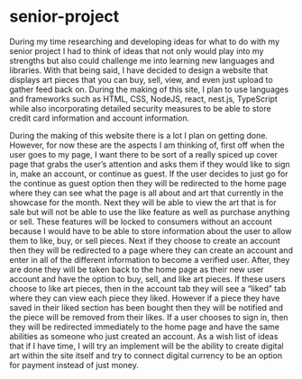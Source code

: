 # senior-project
During my time researching and developing ideas for what to do with my senior project I had to think of ideas that not only would play into my strengths but also could challenge me into learning new languages and libraries. With that being said, I have decided to design a website that displays art pieces that you can buy, sell, view, and even just upload to gather feed back on. During the making of this site, I plan to use languages and frameworks such as HTML, CSS, NodeJS, react, nest.js, TypeScript while also incorporating detailed security measures to be able to store credit card information and account information. 

During the making of this website there is a lot I plan on getting done. However, for now these are the aspects I am thinking of, first off when the user goes to my page, I want there to be sort of a really spiced up cover page that grabs the user’s attention and asks them if they would like to sign in, make an account, or continue as guest. If the user decides to just go for the continue as guest option then they will be redirected to the home page where they can see what the page is all about and art that currently in the showcase for the month. Next they will be able to view the art that is for sale but will not be able to use the like feature as well as purchase anything or sell. These features will be locked to consumers without an account because I would have to be able to store information about the user to allow them to like, buy, or sell pieces. Next if they choose to create an account then they will be redirected to a page where they can create an account and enter in all of the different information to become a verified user. After, they are done they will be taken back to the home page as their new user account and have the option to buy, sell, and like art pieces. If these users choose to like art pieces, then in the account tab they will see a “liked” tab where they can view each piece they liked. However if a piece they have saved in their liked section has been bought then they will be notified and the piece will be removed from their likes. If a user chooses to sign in, then they will be redirected immediately to the home page and have the same abilities as someone who just created an account. As a wish list of ideas that if I have time, I will try an implement will be the ability to create digital art within the site itself and try to connect digital currency to be an option for payment instead of just money.  
